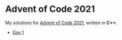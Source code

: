 # Advent of Code 2021 #

My solutions for [Advent of Code 2021], written in **C++**.

* [Day  1](day01)

[Advent of Code 2021]: https://adventofcode.com/2021
